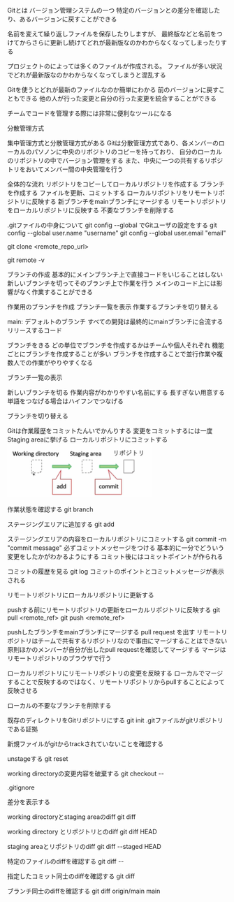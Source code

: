 Gitとは
バージョン管理システムの一つ
特定のバージョンとの差分を確認したり、あるバージョンに戻すことができる

名前を変えて繰り返しファイルを保存したりしますが、
最終版などと名前をつけてからさらに更新し続けてどれが最新版なのかわからなくなってしまったりする

プロジェクトのによっては多くのファイルが作成される。
ファイルが多い状況でどれが最新版なのかわからなくなってしまうと混乱する

Gitを使うとどれが最新のファイルなのか簡単にわかる
前のバージョンに戻すこともできる
他の人が行った変更と自分の行った変更を統合することができる

チームでコードを管理する際には非常に便利なツールになる



分散管理方式

集中管理方式と分散管理方式がある
Gitは分散管理方式であり、各メンバーのローカルのパソノンに中央のリポジトリのコピーを持っており、
自分のローカルのリポジトリの中でバージョン管理をする
また、中央に一つの共有するリポジトリをおいてメンバー間の中央管理を行う





全体的な流れ
リポジトリをコピーしてローカルリポジトリを作成する
ブランチを作成する
ファイルを更新、コミットする
ローカルリポジトリをリモートリポジトリに反映する
新ブランチをmainブランチにマージする
リモートリポジトリをローカルリポジトリに反映する
不要なブランチを削除する


.gitファイルの中身について
git config --global <attribute> <value>
でGitユーザの設定をする
git config --global user.name "username"
git config --global user.email "email"

git clone <remote_repo_url>

git remote -v



ブランチの作成
基本的にメインブランチ上で直接コードをいじることはしない
新しいブランチを切ってそのブランチ上で作業を行う
メインのコード上には影響がなく作業することができる

作業用のブランチを作成
ブランチ一覧を表示
作業するブランチを切り替える

main: デフォルトのブランチ
すべての開発は最終的にmainブランチに合流する
リリースするコード


ブランチをきる
どの単位でブランチを作成するかはチームや個人それぞれ
機能ごとにブランチを作成することが多い
ブランチを作成することで並行作業や複数人での作業がやりやすくなる


ブランチ一覧の表示

新しいブランチを切る
作業内容がわかりやすい名前にする
長すぎない用意する
単語をつなげる場合はハイフンでつなげる

ブランチを切り替える


Gitは作業履歴をコミットたんいでかんりする
変更をコミットするには一度Staging areaに挙げる
ローカルリポジトリにコミットする
![alt text](image.png)


作業状態を確認する
git branch

ステージングエリアに追加する
git add <filename>


ステージングエリアの内容をローカルリポジトリにコミットする
git commit -m "commit message"
必ずコミットメッセージをつける
基本的に一分でどういう変更をしたかがわかるようにする
コミット後にはコミットポイントが作られる


コミットの履歴を見る
git log
コミットのポイントとコミットメッセージが表示される


リモートリポジトリにローカルリポジトリに更新する

pushする前にリモートリポジトリの更新をローカルリポジトリに反映する
git pull <remote_ref> <branchname>
git push <remote_ref> <branchname>



pushしたブランチをmainブランチにマージする
pull request を出す
リモートリポジトリはチームで共有するリポジトリなので事由にマージすることはできない
原則ほかのメンバーが自分が出したpull requestを確認してマージする
マージはリモートリポジトリのブラウザで行う


ローカルリポジトリにリモートリポジトリの変更を反映する
ローカルでマージすることで反映するのではなく、リモートリポジトリからpullすることによって反映させる


ローカルの不要なブランチを削除する

既存のディレクトリをGitリポジトリにする
git init
.gitファイルがgitリポジトリである証拠


新規ファイルがgitからtrackされていないことを確認する


unstageする
git reset <filename>


working directoryの変更内容を破棄する
git checkout -- <filename>


.gitignore


差分を表示する

working directoryとstaging areaのdiff
git diff

working directory とリポジトリとのdiff
git diff HEAD

staging areaとリポジトリのdiff
git diff --staged HEAD

特定のファイルのdiffを確認する
git diff -- <filename>

指定したコミット同士のdiffを確認する
git diff <commitID> <commitID>

ブランチ同士のdiffを確認する
git diff origin/main main
